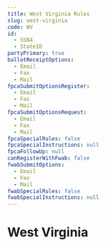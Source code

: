 ```yaml
---
title: West Virginia Rules
slug: west-virginia
code: WV
id: 
  - SSN4
  - StateID
partyPrimary: true
ballotReceiptOptions:
  - Email
  - Fax
  - Mail
fpcaSubmitOptionsRegister:
  - Email
  - Fax
  - Mail
fpcaSubmitOptionsRequest:
  - Email
  - Fax
  - Mail
fpcaSpecialRules: false
fpcaSpecialInstructions: null
fpcaFollowUp: null
canRegisterWithFwab: false
fwabSubmitOptions:
  - Email
  - Fax
  - Mail
fwabSpecialRules: false
fwabSpecialInstructions: null
---
```


# West Virginia
